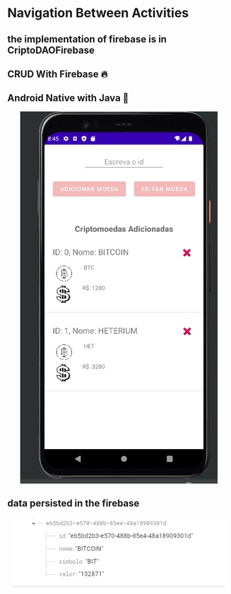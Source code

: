 # Navigation Between Activities

## the implementation of firebase is in CriptoDAOFirebase 
## CRUD With Firebase 🔥

## Android Native with Java 🤖


<div align="center">

![Image](https://github.com/brunossales/Android_Native/blob/main/imgs/Nav%20Between%20Activity/Capture.png)


</div>

## data persisted in the firebase

<div align="center">

![Image](https://github.com/brunossales/Android_Native/blob/main/imgs/Nav%20Between%20Activity/firebase.png)


</div>